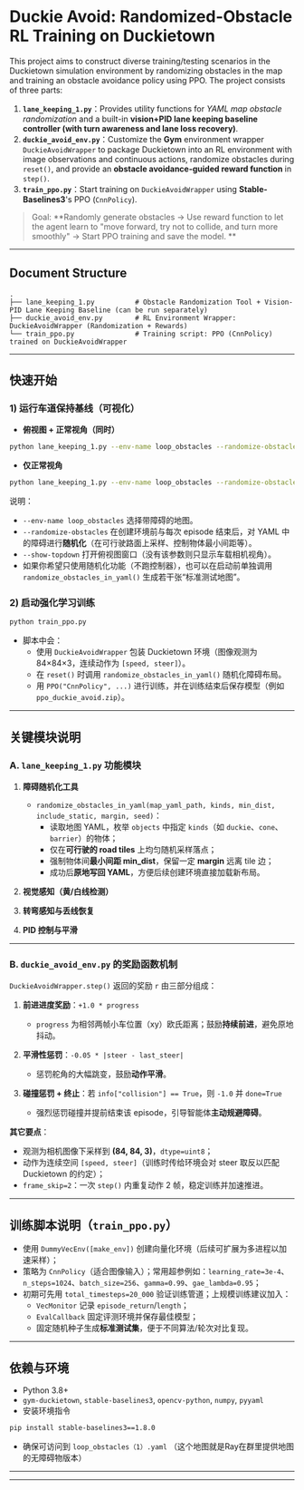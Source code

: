 # Duckie Avoid: Randomized-Obstacle RL Training on Duckietown

This project aims to construct diverse training/testing scenarios in the Duckietown simulation environment by randomizing obstacles in the map and training an obstacle avoidance policy using PPO. The project consists of three parts:

1. **`lane_keeping_1.py`**：Provides utility functions for *YAML map obstacle randomization* and a built-in **vision+PID lane keeping baseline controller (with turn awareness and lane loss recovery)**.
2. **`duckie_avoid_env.py`**：Customize the **Gym** environment wrapper `DuckieAvoidWrapper` to package Duckietown into an RL environment with image observations and continuous actions, randomize obstacles during `reset()`, and provide an **obstacle avoidance-guided reward function** in `step()`.
3. **`train_ppo.py`**：Start training on `DuckieAvoidWrapper` using **Stable-Baselines3**'s PPO (`CnnPolicy`).

> Goal: **Randomly generate obstacles → Use reward function to let the agent learn to "move forward, try not to collide, and turn more smoothly" → Start PPO training and save the model. **
---

## Document Structure

```
.
├── lane_keeping_1.py          # Obstacle Randomization Tool + Vision-PID Lane Keeping Baseline (can be run separately)
├── duckie_avoid_env.py        # RL Environment Wrapper: DuckieAvoidWrapper (Randomization + Rewards)
└── train_ppo.py               # Training script: PPO (CnnPolicy) trained on DuckieAvoidWrapper
```

---

## 快速开始

### 1) 运行车道保持基线（可视化）

- **俯视图 + 正常视角（同时）**
```bash
python lane_keeping_1.py --env-name loop_obstacles --randomize-obstacles --show-topdown
```

- **仅正常视角**
```bash
python lane_keeping_1.py --env-name loop_obstacles --randomize-obstacles
```

说明：
- `--env-name loop_obstacles` 选择带障碍的地图。
- `--randomize-obstacles` 在创建环境前与每次 episode 结束后，对 YAML 中的障碍进行**随机化**（在可行驶路面上采样、控制物体最小间距等）。
- `--show-topdown` 打开俯视图窗口（没有该参数则只显示车载相机视角）。
- 如果你希望只使用随机化功能（不跑控制器），也可以在启动前单独调用 `randomize_obstacles_in_yaml()` 生成若干张“标准测试地图”。

### 2) 启动强化学习训练

```bash
python train_ppo.py
```

- 脚本中会：
  - 使用 `DuckieAvoidWrapper` 包装 Duckietown 环境（图像观测为 84×84×3，连续动作为 `[speed, steer]`）。
  - 在 `reset()` 时调用 `randomize_obstacles_in_yaml()` 随机化障碍布局。
  - 用 `PPO("CnnPolicy", ...)` 进行训练，并在训练结束后保存模型（例如 `ppo_duckie_avoid.zip`）。

---

## 关键模块说明

### A. `lane_keeping_1.py` 功能模块

1. **障碍随机化工具**
   - `randomize_obstacles_in_yaml(map_yaml_path, kinds, min_dist, include_static, margin, seed)`：
     - 读取地图 YAML，枚举 `objects` 中指定 `kinds`（如 `duckie`、`cone`、`barrier`）的物体；
     - 仅在**可行驶的 road tiles** 上均匀随机采样落点；
     - 强制物体间**最小间距 min_dist**，保留一定 **margin** 远离 tile 边；
     - 成功后**原地写回 YAML**，方便后续创建环境直接加载新布局。
2. **视觉感知（黄/白线检测）**
   

3. **转弯感知与丢线恢复**
   

4. **PID 控制与平滑**
   

---

### B. `duckie_avoid_env.py` 的奖励函数机制

`DuckieAvoidWrapper.step()` 返回的奖励 `r` 由三部分组成：

1. **前进进度奖励**：`+1.0 * progress`  
   - `progress` 为相邻两帧小车位置（xy）欧氏距离；鼓励**持续前进**，避免原地抖动。

2. **平滑性惩罚**：`-0.05 * |steer - last_steer|`  
   - 惩罚舵角的大幅跳变，鼓励**动作平滑**。

3. **碰撞惩罚 + 终止**：若 `info["collision"] == True`，则 `-1.0` 并 `done=True`  
   - 强烈惩罚碰撞并提前结束该 episode，引导智能体**主动规避障碍**。

**其它要点**：
- 观测为相机图像下采样到 **(84, 84, 3)**，`dtype=uint8`；
- 动作为连续空间 `[speed, steer]`（训练时传给环境会对 steer 取反以匹配 Duckietown 的约定）；
- `frame_skip=2`：一次 `step()` 内重复动作 2 帧，稳定训练并加速推进。

---

## 训练脚本说明（`train_ppo.py`）

- 使用 `DummyVecEnv([make_env])` 创建向量化环境（后续可扩展为多进程以加速采样）；
- 策略为 `CnnPolicy`（适合图像输入）；常用超参例如：`learning_rate=3e-4`、`n_steps=1024`、`batch_size=256`、`gamma=0.99`、`gae_lambda=0.95`；
- 初期可先用 `total_timesteps=20_000` 验证训练管道；上规模训练建议加入：
  - `VecMonitor` 记录 `episode_return`/`length`；
  - `EvalCallback` 固定评测环境并保存最佳模型；
  - 固定随机种子生成**标准测试集**，便于不同算法/轮次对比复现。

---

## 依赖与环境

- Python 3.8+
- `gym-duckietown`, `stable-baselines3`, `opencv-python`, `numpy`, `pyyaml`
- 安装环境指令
```bash
pip install stable-baselines3==1.8.0
```
- 确保可访问到 `loop_obstacles（1）.yaml` （这个地图就是Ray在群里提供地图的无障碍物版本）
---



---


